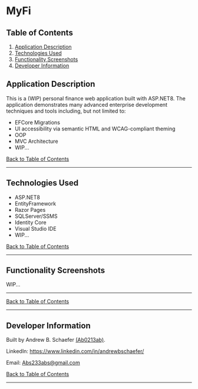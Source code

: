 # MyFi

## Table of Contents
1. [Application Description](#application-description)
2. [Technologies Used](#technologies-used)
3. [Functionality Screenshots](#functionality-screenshots)
4. [Developer Information](#developer-information) 

## Application Description

This is a (WIP) personal finance web application built with ASP.NET8. The application demonstrates many advanced
enterprise development techniques and tools including, but not limited to: 
<ul>
	<li>EFCore Migrations</li>
	<li>UI accessibility via semantic HTML and WCAG-compliant theming</li>
	<li>OOP</li> 
	<li>MVC Architecture</li>
  <li>WIP...</li>
</ul>

[Back to Table of Contents](#table-of-contents)

<hr>

## Technologies Used
- ASP.NET8
- EntityFramework
- Razor Pages
- SQLServer/SSMS
- Identity Core
- Visual Studio IDE
- WIP...

[Back to Table of Contents](#table-of-contents)

<hr>

## Functionality Screenshots

WIP...

<hr>

[Back to Table of Contents](#table-of-contents)

<hr>

## Developer Information
Built by Andrew B. Schaefer [(Ab0213ab)](https://github.com/Ab0213ab).

LinkedIn: https://www.linkedin.com/in/andrewbschaefer/

Email: Abs233abs@gmail.com 

[Back to Table of Contents](#table-of-contents)

<hr>
